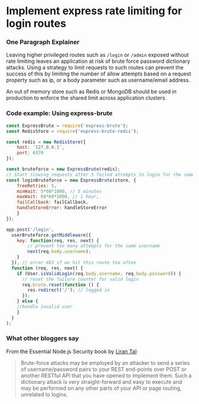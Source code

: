 # Implement express rate limiting for login routes

### One Paragraph Explainer
Leaving higher privileged routes such as `/login` or `/admin` exposed without rate limiting leaves an application at risk of brute force password dictionary attacks. Using a strategy to limit requests to such routes can prevent the success of this by limiting the number of allow attempts based on a request property such as ip, or a body parameter such as username/email address.

An out of memory store such as Redis or MongoDB should be used in production to enforce the shared limit across application clusters.

### Code example: Using express-brute
```javascript
const ExpressBrute = require('express-brute');
const RedisStore = require('express-brute-redis');

const redis = new RedisStore({
	host: '127.0.0.1',
	port: 6379
});

const bruteforce = new ExpressBrute(redis);
// Start slowing requests after 5 failed attempts to login for the same user
const loginBruteforce = new ExpressBrute(store, {
    freeRetries: 5,
    minWait: 5*60*1000, // 5 minutes
    maxWait: 60*60*1000, // 1 hour,
    failCallback: failCallback,
    handleStoreError: handleStoreError
    }
});

app.post('/login',
  userBruteforce.getMiddleware({
    key: function(req, res, next) {
        // prevent too many attempts for the same username
        next(req.body.username);
    }
  }), // error 403 if we hit this route too often
  function (req, res, next) {
    if (User.isValidLogin(req.body.username, req.body.password)) {
      // reset the failure counter for valid login
      req.brute.reset(function () {
        res.redirect('/'); // logged in
      });
    } else {
    //handle invalid user
    }
  }
);
```

### What other bloggers say
From the Essential Node.js Security book by [Liran Tal](https://leanpub.com/nodejssecurity):
> Brute-force attacks may be employed by an attacker to send a series of username/password pairs to your REST end-points over POST or another RESTful API that you have opened to implement them. Such a dictionary attack is very straight-forward and easy to execute and may be performed on any other parts of your API or page routing, unrelated to logins.
